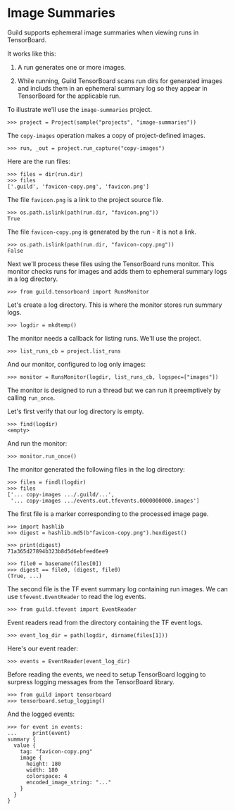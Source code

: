 # Image Summaries

Guild supports ephemeral image summaries when viewing runs in
TensorBoard.

It works like this:

1. A run generates one or more images.

2. While running, Guild TensorBoard scans run dirs for generated images
   and includs them in an ephemeral summary log so they appear in
   TensorBoard for the applicable run.

To illustrate we'll use the `image-summaries` project.

    >>> project = Project(sample("projects", "image-summaries"))

The `copy-images` operation makes a copy of project-defined images.

    >>> run, _out = project.run_capture("copy-images")

Here are the run files:

    >>> files = dir(run.dir)
    >>> files
    ['.guild', 'favicon-copy.png', 'favicon.png']

The file `favicon.png` is a link to the project source file.

    >>> os.path.islink(path(run.dir, "favicon.png"))
    True

The file `favicon-copy.png` is generated by the run - it is not a
link.

    >>> os.path.islink(path(run.dir, "favicon-copy.png"))
    False

Next we'll process these files using the TensorBoard runs
monitor. This monitor checks runs for images and adds them to
ephemeral summary logs in a log directory.

    >>> from guild.tensorboard import RunsMonitor

Let's create a log directory. This is where the monitor stores run
summary logs.

    >>> logdir = mkdtemp()

The monitor needs a callback for listing runs. We'll use the project.

    >>> list_runs_cb = project.list_runs

And our monitor, configured to log only images:

    >>> monitor = RunsMonitor(logdir, list_runs_cb, logspec=["images"])

The monitor is designed to run a thread but we can run it preemptively
by calling `run_once`.

Let's first verify that our log directory is empty.

    >>> find(logdir)
    <empty>

And run the monitor:

    >>> monitor.run_once()

The monitor generated the following files in the log directory:

    >>> files = findl(logdir)
    >>> files
    ['... copy-images .../.guild/...',
     '... copy-images .../events.out.tfevents.0000000000.images']

The first file is a marker corresponding to the processed image page.

    >>> import hashlib
    >>> digest = hashlib.md5(b"favicon-copy.png").hexdigest()

    >>> print(digest)
    71a365d27894b323b8d5d6ebfeed6ee9

    >>> file0 = basename(files[0])
    >>> digest == file0, (digest, file0)
    (True, ...)

The second file is the TF event summary log containing run images. We
can use `tfevent.EventReader` to read the log events.

    >>> from guild.tfevent import EventReader

Event readers read from the directory containing the TF event logs.

    >>> event_log_dir = path(logdir, dirname(files[1]))

Here's our event reader:

    >>> events = EventReader(event_log_dir)

Before reading the events, we need to setup TensorBoard logging to
surpress logging messages from the TensorBoard library.

    >>> from guild import tensorboard
    >>> tensorboard.setup_logging()

And the logged events:

    >>> for event in events:
    ...     print(event)
    summary {
      value {
        tag: "favicon-copy.png"
        image {
          height: 180
          width: 180
          colorspace: 4
          encoded_image_string: "..."
        }
      }
    }

